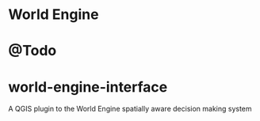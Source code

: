 World Engine
=========

@Todo
=======
# world-engine-interface
A QGIS plugin to the World Engine spatially aware decision making system
